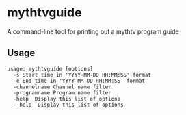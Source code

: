 # mythtvguide
A command-line tool for printing out a mythtv program guide

## Usage

```
usage: mythtvguide [options]
  -s Start time in 'YYYY-MM-DD HH:MM:SS' format
  -e End time in 'YYYY-MM-DD HH:MM:SS' format
  -channelname Channel name filter
  -programname Program name filter
  -help  Display this list of options
  --help  Display this list of options
```
